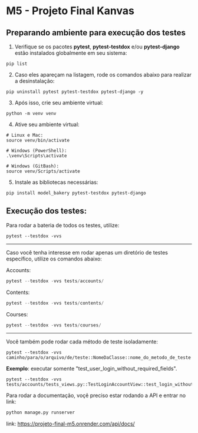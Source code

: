 # M5 - Projeto Final Kanvas

## Preparando ambiente para execução dos testes

1. Verifique se os pacotes **pytest**, **pytest-testdox** e/ou **pytest-django** estão instalados globalmente em seu sistema:
```shell
pip list
```

2. Caso eles apareçam na listagem, rode os comandos abaixo para realizar a desinstalação:

```shell
pip uninstall pytest pytest-testdox pytest-django -y
```

3. Após isso, crie seu ambiente virtual:
```shell
python -m venv venv
```

4. Ative seu ambiente virtual:

```shell
# Linux e Mac:
source venv/bin/activate

# Windows (PowerShell):
.\venv\Scripts\activate

# Windows (GitBash):
source venv/Scripts/activate
```

5. Instale as bibliotecas necessárias:

```shell
pip install model_bakery pytest-testdox pytest-django
```


## Execução dos testes:

Para rodar a bateria de todos os testes, utilize:
```shell
pytest --testdox -vvs
```
---

Caso você tenha interesse em rodar apenas um diretório de testes específico, utilize os comandos abaixo:

Accounts:
```python
pytest --testdox -vvs tests/accounts/
```

Contents:
```python
pytest --testdox -vvs tests/contents/
```

Courses:
```python
pytest --testdox -vvs tests/courses/
```

---

Você também pode rodar cada método de teste isoladamente:

```shell
pytest --testdox -vvs caminho/para/o/arquivo/de/teste::NomeDaClasse::nome_do_metodo_de_teste
```

**Exemplo**: executar somente "test_user_login_without_required_fields".

```shell
pytest --testdox -vvs tests/accounts/tests_views.py::TestLoginAccountView::test_login_without_required_fields
```

Para rodar a documentação, voçê preciso estar rodando a API e entrar no link:
```python
python manage.py runserver
```

link: https://projeto-final-m5.onrender.com/api/docs/